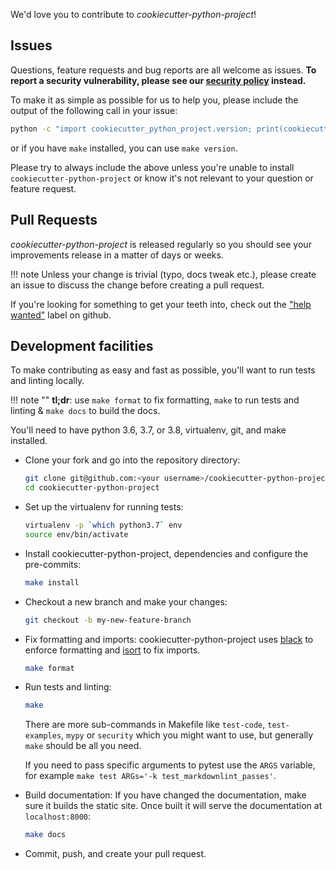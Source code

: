 We'd love you to contribute to *cookiecutter-python-project*!

## Issues

Questions, feature requests and bug reports are all welcome as issues.
**To report a security vulnerability, please see our [security
policy](https://github.com/lyz-code/cookiecutter-python-project/security/policy) instead.**

To make it as simple as possible for us to help you, please include the output
of the following call in your issue:

```bash
python -c "import cookiecutter_python_project.version; print(cookiecutter_python_project.version.version_info())"
```

or if you have `make` installed, you can use `make version`.

Please try to always include the above unless you're unable to install `cookiecutter-python-project` or know it's not relevant to your question or
feature request.

## Pull Requests

*cookiecutter-python-project* is released regularly so you should see your
improvements release in a matter of days or weeks.

!!! note
    Unless your change is trivial (typo, docs tweak etc.), please create an
    issue to discuss the change before creating a pull request.

If you're looking for something to get your teeth into, check out the ["help
wanted"](https://github.com/lyz-code/cookiecutter-python-project/issues?q=is%3Aopen+is%3Aissue+label%3A%22help+wanted%22)
label on github.

## Development facilities

To make contributing as easy and fast as possible, you'll want to run tests and
linting locally.

!!! note ""
    **tl;dr**: use `make format` to fix formatting, `make` to run tests and linting & `make docs`
    to build the docs.

You'll need to have python 3.6, 3.7, or 3.8, virtualenv, git, and make installed.

* Clone your fork and go into the repository directory:

    ```bash
    git clone git@github.com:<your username>/cookiecutter-python-project.git
    cd cookiecutter-python-project
    ```

* Set up the virtualenv for running tests:

    ```bash
    virtualenv -p `which python3.7` env
    source env/bin/activate
    ```

* Install cookiecutter-python-project, dependencies and configure the
    pre-commits:

    ```bash
    make install
    ```

* Checkout a new branch and make your changes:

    ```bash
    git checkout -b my-new-feature-branch
    ```

* Fix formatting and imports: cookiecutter-python-project uses
    [black](https://github.com/ambv/black) to enforce formatting and
    [isort](https://github.com/timothycrosley/isort) to fix imports.

    ```bash
    make format
    ```

* Run tests and linting:

    ```bash
    make
    ```

    There are more sub-commands in Makefile like `test-code`, `test-examples`,
    `mypy` or `security` which you might want to use, but generally `make`
    should be all you need.

    If you need to pass specific arguments to pytest use the `ARGS` variable,
    for example `make test ARGs='-k test_markdownlint_passes'`.

* Build documentation: If you have changed the documentation, make sure it
    builds the static site. Once built it will serve the documentation at
    `localhost:8000`:

    ```bash
    make docs
    ```

* Commit, push, and create your pull request.
